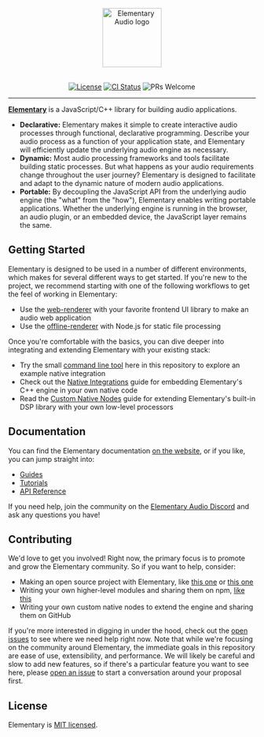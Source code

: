 <div align="center">
  <img height="120px" src="https://www.elementary.audio/Lockup.svg" alt="Elementary Audio logo" />
  <br /><br />

  [![License](https://img.shields.io/badge/license-MIT-blue.svg)](https://github.com/elemaudio/elementary/blob/main/LICENSE.md)
  [![CI Status](https://github.com/elemaudio/elementary/actions/workflows/main.yml/badge.svg)](https://github.com/elemaudio/elementary/actions)
  ![PRs Welcome](https://img.shields.io/badge/PRs-welcome-brightgreen.svg)

</div>

---

[**Elementary**](https://elementary.audio) is a JavaScript/C++ library for building audio applications.

* **Declarative:** Elementary makes it simple to create interactive audio processes through functional, declarative programming. Describe your audio process as a function of your application state, and Elementary will efficiently update the underlying audio engine as necessary.
* **Dynamic:** Most audio processing frameworks and tools facilitate building static processes. But what happens as your audio requirements change throughout the user journey? Elementary is designed to facilitate and adapt to the dynamic nature of modern audio applications.
* **Portable:** By decoupling the JavaScript API from the underlying audio engine (the "what" from the "how"), Elementary enables writing portable applications. Whether the underlying engine is running in the browser, an audio plugin, or an embedded device, the JavaScript layer remains the same.

## Getting Started

Elementary is designed to be used in a number of different environments, which makes for several different ways to get started. If you're new to the project, we recommend
starting with one of the following workflows to get the feel of working in Elementary:

* Use the [web-renderer](https://www.elementary.audio/docs/packages/web-renderer) with your favorite frontend UI library to make an audio web application
* Use the [offline-renderer](https://www.elementary.audio/docs/packages/offline-renderer) with Node.js for static file processing

Once you're comfortable with the basics, you can dive deeper into integrating and extending Elementary with your existing stack:

* Try the small [command line tool](https://github.com/elemaudio/elementary/tree/main/cli) here in this repository to explore an example native integration
* Check out the [Native Integrations](https://www.elementary.audio/docs/guides/Native_Integrations) guide for embedding Elementary's C++ engine in your own native code
* Read the [Custom Native Nodes](https://www.elementary.audio/docs/guides/Custom_Native_Nodes) guide for extending Elementary's built-in DSP library with your own low-level processors

## Documentation

You can find the Elementary documentation [on the website](https://elementary.audio/), or if you like, you can jump straight into:

* [Guides](https://elementary.audio/docs/guides/Making_Sound/)
* [Tutorials](https://www.elementary.audio/resources)
* [API Reference](https://elementary.audio/docs/reference)

If you need help, join the community on the [Elementary Audio Discord](https://discord.gg/xSu9JjHwYc) and ask any questions you have!

## Contributing

We'd love to get you involved! Right now, the primary focus is to promote and grow the Elementary community. So if you want to help, consider:

* Making an open source project with Elementary, like [this one](https://github.com/bgins/coincident-spectra) or [this one](https://github.com/teetow/elementary_grid)
* Writing your own higher-level modules and sharing them on npm, [like this](https://github.com/nick-thompson/drumsynth/)
* Writing your own custom native nodes to extend the engine and sharing them on GitHub

If you're more interested in digging in under the hood, check out the [open issues](https://github.com/elemaudio/elementary/issues) to see where we need help right now. Note that while we're
focusing on the community around Elementary, the immediate goals in this repository are ease of use, extensibility, and performance. We will likely be
careful and slow to add new features, so if there's a particular feature you want to see here, please [open an issue](https://github.com/elemaudio/elementary/issues/new) to start a conversation around your
proposal first.

## License

Elementary is [MIT licensed](./LICENSE.md).
